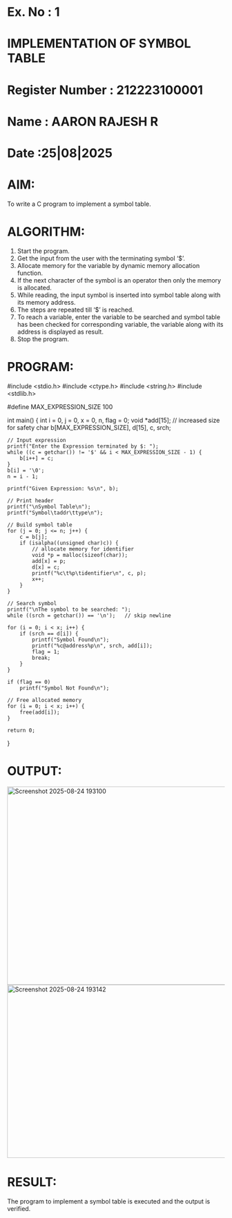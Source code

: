 # Ex. No : 1

# IMPLEMENTATION OF SYMBOL TABLE

# Register Number : 212223100001

# Name : AARON RAJESH R

# Date :25|08|2025

# AIM:

To write a C program to implement a symbol table.

# ALGORITHM:

1. Start the program.
2. Get the input from the user with the terminating symbol ‘$’.
3. Allocate memory for the variable by dynamic memory allocation function.
4. If the next character of the symbol is an operator then only the memory is allocated.
5. While reading, the input symbol is inserted into symbol table along with its memory address.
6. The steps are repeated till ‘$’ is reached.
7. To reach a variable, enter the variable to be searched and symbol table has been checked for corresponding variable, the variable along with its address is displayed as result.
8. Stop the program.

# PROGRAM:
#include <stdio.h>
#include <ctype.h>
#include <string.h>
#include <stdlib.h>

#define MAX_EXPRESSION_SIZE 100

int main() {
    int i = 0, j = 0, x = 0, n, flag = 0;
    void *add[15];   // increased size for safety
    char b[MAX_EXPRESSION_SIZE], d[15], c, srch;

    // Input expression
    printf("Enter the Expression terminated by $: ");
    while ((c = getchar()) != '$' && i < MAX_EXPRESSION_SIZE - 1) {
        b[i++] = c;
    }
    b[i] = '\0';
    n = i - 1;

    printf("Given Expression: %s\n", b);

    // Print header
    printf("\nSymbol Table\n");
    printf("Symbol\taddr\ttype\n");

    // Build symbol table
    for (j = 0; j <= n; j++) {
        c = b[j];
        if (isalpha((unsigned char)c)) {
            // allocate memory for identifier
            void *p = malloc(sizeof(char));
            add[x] = p;
            d[x] = c;
            printf("%c\t%p\tidentifier\n", c, p);
            x++;
        }
    }

    // Search symbol
    printf("\nThe symbol to be searched: ");
    while ((srch = getchar()) == '\n');   // skip newline

    for (i = 0; i < x; i++) {
        if (srch == d[i]) {
            printf("Symbol Found\n");
            printf("%c@address%p\n", srch, add[i]);
            flag = 1;
            break;
        }
    }

    if (flag == 0)
        printf("Symbol Not Found\n");

    // Free allocated memory
    for (i = 0; i < x; i++) {
        free(add[i]);
    }

    return 0;
}

# OUTPUT:
<img width="751" height="459" alt="Screenshot 2025-08-24 193100" src="https://github.com/user-attachments/assets/feb16887-991e-43d5-be66-1ea463d10398" />

<img width="903" height="401" alt="Screenshot 2025-08-24 193142" src="https://github.com/user-attachments/assets/be882d43-768e-41cb-9277-7f49aaf16613" />



# RESULT:

The program to implement a symbol table is executed and the output is verified.

